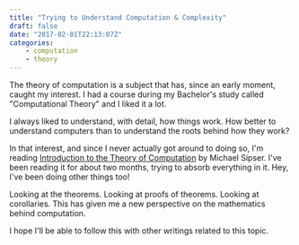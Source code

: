 ```yaml
---
title: "Trying to Understand Computation & Complexity"
draft: false
date: "2017-02-01T22:13:07Z"
categories:
    - computation
    - theory
---
```


The theory of computation is a subject that has, since an early moment, caught my interest. I had a course during my Bachelor's study called "Computational Theory" and I liked it a lot.

I always liked to understand, with detail, how things work. How better to understand computers than to understand the roots behind how they work?

In that interest, and since I never actually got around to doing so, I'm reading [Introduction to the Theory of Computation](https://www.amazon.com/Introduction-Theory-Computation-Michael-Sipser/dp/113318779X) by Michael Sipser. I've been reading it for about two months, trying to absorb everything in it. Hey, I've been doing other things too!

Looking at the theorems. Looking at proofs of theorems. Looking at corollaries. This has given me a new perspective on the mathematics behind computation.

I hope I'll be able to follow this with other writings related to this topic.
